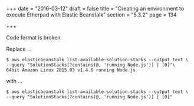 +++
date = "2016-03-12"
draft = false
title = "Creating an environment to execute Etherpad with Elastic Beanstalk"
section = "5.3.2"
page = 134

+++

Code format is broken.

Replace ...

```
$ aws elasticbeanstalk list-available-solution-stacks --output text \
--query "SolutionStacks[?contains(@, 'running Node.js')] | [0]"\
64bit Amazon Linux 2015.03 v1.4.6 running Node.js
```

with ...

```
$ aws elasticbeanstalk list-available-solution-stacks --output text \
--query "SolutionStacks[?contains(@, 'running Node.js')] | [0]"
```

